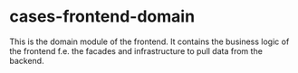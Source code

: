 # cases-frontend-domain

This is the domain module of the frontend. It contains the business logic of the frontend f.e. the facades and infrastructure to pull data from the backend.
